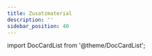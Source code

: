 ```yaml
---
title: Zusatzmaterial
description: ''
sidebar_position: 40
---
```


import DocCardList from '@theme/DocCardList';

<DocCardList />